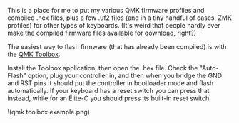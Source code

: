 This is a place for me to put my various QMK firmware profiles and compiled .hex files, plus a few .uf2 files (and in a tiny handful of cases, ZMK profiles) for other types of keyboards. (It's weird that people hardly ever make the compiled firmware files available for download, right?)

The easiest way to flash firmware (that has already been compiled) is with the [QMK Toolbox](github.com/qmk/qmk_toolbox).

Install the Toolbox application, then open the .hex file. Check the "Auto-Flash" option, plug your controller in, and then when you bridge the GND and RST pins it should put the controller in bootloader mode and flash automatically. If your keyboard has a reset switch you can press that instead, while for an Elite-C you should press its built-in reset switch.

!(qmk toolbox example.png)
